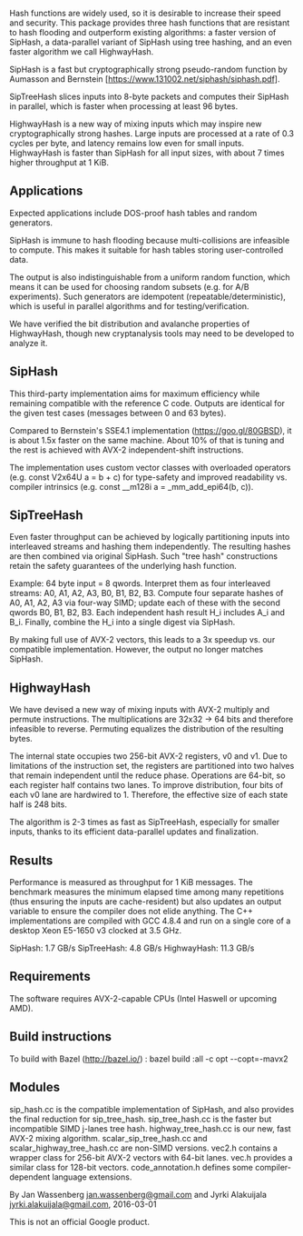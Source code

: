 Hash functions are widely used, so it is desirable to increase their speed and
security. This package provides three hash functions that are resistant to
hash flooding and outperform existing algorithms: a faster version of SipHash,
a data-parallel variant of SipHash using tree hashing, and an even faster
algorithm we call HighwayHash.

SipHash is a fast but cryptographically strong pseudo-random function by
Aumasson and Bernstein [https://www.131002.net/siphash/siphash.pdf].

SipTreeHash slices inputs into 8-byte packets and computes their SipHash in
parallel, which is faster when processing at least 96 bytes.

HighwayHash is a new way of mixing inputs which may inspire new
cryptographically strong hashes. Large inputs are processed at a rate of
0.3 cycles per byte, and latency remains low even for small inputs.
HighwayHash is faster than SipHash for all input sizes, with about 7 times
higher throughput at 1 KiB.

## Applications

Expected applications include DOS-proof hash tables and random generators.

SipHash is immune to hash flooding because multi-collisions are infeasible to
compute. This makes it suitable for hash tables storing user-controlled data.

The output is also indistinguishable from a uniform random function, which
means it can be used for choosing random subsets (e.g. for A/B experiments).
Such generators are idempotent (repeatable/deterministic), which is useful
in parallel algorithms and for testing/verification.

We have verified the bit distribution and avalanche properties of HighwayHash,
though new cryptanalysis tools may need to be developed to analyze it.

## SipHash

This third-party implementation aims for maximum efficiency while remaining
compatible with the reference C code. Outputs are identical for the given
test cases (messages between 0 and 63 bytes).

Compared to Bernstein's SSE4.1 implementation (https://goo.gl/80GBSD),
it is about 1.5x faster on the same machine. About 10% of that is tuning
and the rest is achieved with AVX-2 independent-shift instructions.

The implementation uses custom vector classes with overloaded operators
(e.g. const V2x64U a = b + c) for type-safety and improved readability
vs. compiler intrinsics (e.g. const __m128i a = _mm_add_epi64(b, c)).

## SipTreeHash

Even faster throughput can be achieved by logically partitioning inputs into
interleaved streams and hashing them independently. The resulting hashes are
then combined via original SipHash. Such "tree hash" constructions retain the
safety guarantees of the underlying hash function.

Example: 64 byte input = 8 qwords. Interpret them as four interleaved
streams: A0, A1, A2, A3, B0, B1, B2, B3. Compute four separate hashes of
A0, A1, A2, A3 via four-way SIMD; update each of these with the second qwords
B0, B1, B2, B3. Each independent hash result H_i includes A_i and B_i. Finally,
combine the H_i into a single digest via SipHash.

By making full use of AVX-2 vectors, this leads to a 3x speedup vs. our
compatible implementation. However, the output no longer matches SipHash.

## HighwayHash

We have devised a new way of mixing inputs with AVX-2 multiply and permute
instructions. The multiplications are 32x32 -> 64 bits and therefore infeasible
to reverse. Permuting equalizes the distribution of the resulting bytes.

The internal state occupies two 256-bit AVX-2 registers, v0 and v1. Due to
limitations of the instruction set, the registers are partitioned into two
halves that remain independent until the reduce phase. Operations are 64-bit,
so each register half contains two lanes. To improve distribution, four bits
of each v0 lane are hardwired to 1. Therefore, the effective size of each state
half is 248 bits.

The algorithm is 2-3 times as fast as SipTreeHash, especially for smaller
inputs, thanks to its efficient data-parallel updates and finalization.

## Results

Performance is measured as throughput for 1 KiB messages. The benchmark
measures the minimum elapsed time among many repetitions (thus ensuring
the inputs are cache-resident) but also updates an output variable to
ensure the compiler does not elide anything. The C++ implementations are
compiled with GCC 4.8.4 and run on a single core of a desktop Xeon E5-1650 v3
clocked at 3.5 GHz.

SipHash:      1.7 GB/s
SipTreeHash:  4.8 GB/s
HighwayHash: 11.3 GB/s

## Requirements

The software requires AVX-2-capable CPUs (Intel Haswell or upcoming AMD).

## Build instructions

To build with Bazel (http://bazel.io/) :
bazel build :all -c opt --copt=-mavx2

## Modules

sip_hash.cc is the compatible implementation of SipHash, and also
  provides the final reduction for sip_tree_hash.
sip_tree_hash.cc is the faster but incompatible SIMD j-lanes tree hash.
highway_tree_hash.cc is our new, fast AVX-2 mixing algorithm.
scalar_sip_tree_hash.cc and scalar_highway_tree_hash.cc are non-SIMD versions.
vec2.h contains a wrapper class for 256-bit AVX-2 vectors with 64-bit lanes.
vec.h provides a similar class for 128-bit vectors.
code_annotation.h defines some compiler-dependent language extensions.

By Jan Wassenberg <jan.wassenberg@gmail.com> and Jyrki Alakuijala
<jyrki.alakuijala@gmail.com>, 2016-03-01

This is not an official Google product.
